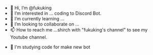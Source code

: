 - 👋 Hi, I’m @fukuking
- 👀 I’m interested in ... coding to Discord Bot.
- 🌱 I’m currently learning ...
- 💞️ I’m looking to collaborate on ...
- 📫 How to reach me ...shirch with "fukuking's channel" to see my Youtube channel.

<!---
fukuking/fukuking is a ✨ special ✨ repository because its `README.md` (this file) appears on your GitHub profile.
You can click the Preview link to take a look at your changes.
--->

- 🎥 I'm studying code for make new bot
